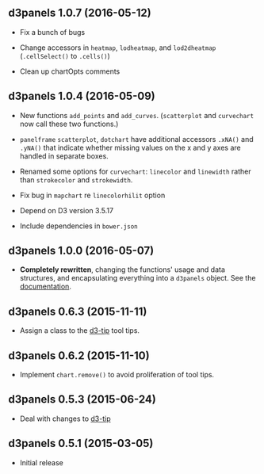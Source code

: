 ## d3panels 1.0.7 (2016-05-12)

- Fix a bunch of bugs

- Change accessors in `heatmap`, `lodheatmap`, and `lod2dheatmap`
  (`.cellSelect()` to `.cells()`)

- Clean up chartOpts comments


## d3panels 1.0.4 (2016-05-09)

- New functions `add_points` and `add_curves`. (`scatterplot`
  and `curvechart` now call these two functions.)

- `panelframe` `scatterplot`, `dotchart` have additional accessors
  `.xNA()` and `.yNA()` that indicate whether missing values on the x
  and y axes are handled in separate boxes.

- Renamed some options for `curvechart`: `linecolor` and `linewidth`
  rather than `strokecolor` and `strokewidth`.

- Fix bug in `mapchart` re `linecolorhilit` option

- Depend on D3 version 3.5.17

- Include dependencies in `bower.json`


## d3panels 1.0.0 (2016-05-07)

- **Completely rewritten**, changing the functions' usage and data
  structures, and encapsulating everything into a `d3panels` object.
  See the [documentation](https://github.com/kbroman/d3panels/tree/master/doc).


## d3panels 0.6.3 (2015-11-11)

- Assign a class to the [d3-tip](https://github.com/Caged/d3-tip) tool tips.


## d3panels 0.6.2 (2015-11-10)

- Implement `chart.remove()` to avoid proliferation of tool tips.


## d3panels 0.5.3 (2015-06-24)

- Deal with changes to [d3-tip](https://github.com/Caged/d3-tip)


## d3panels 0.5.1 (2015-03-05)

- Initial release
